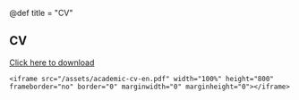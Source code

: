 @def title = "CV"

## CV

[Click here to download](/assets/academic-cv-en.pdf)

~~~
<iframe src="/assets/academic-cv-en.pdf" width="100%" height="800" frameborder="no" border="0" marginwidth="0" marginheight="0"></iframe>
~~~
